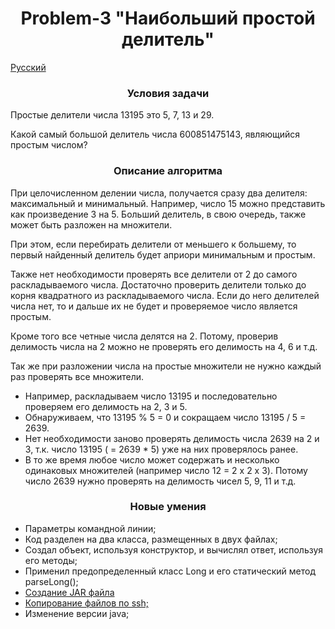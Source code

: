 <div id="header" align="center">
    <h1>Problem-3 "Наибольший простой делитель"</h1>
</div>

[Русский](README_ru.md)

<div id="header" align="center">
    <h3>Условия задачи</h3>
</div>

Простые делители числа 13195 это 5, 7, 13 и 29.

Какой самый большой делитель числа 600851475143, являющийся простым числом?

<div id="header" align="center">
    <h3>Описание алгоритма</h3>
</div>

 При целочисленном делении числа, получается сразу два делителя: максимальный и минимальный.
Например, число 15 можно представить как произведение 3 на 5. Больший делитель, в свою очередь, также может быть разложен на множители.

При этом, если перебирать делители от меньшего к большему, то первый найденный делитель будет априори минимальным и простым.

Также нет необходимости проверять все делители от 2 до самого раскладываемого числа. Достаточно проверить делители только до корня квадратного из раскладываемого числа. Если до него делителей числа нет, то и дальше их не будет и проверяемое число является простым.

Кроме того все четные числа делятся на 2. Потому, проверив делимость числа на 2 можно не проверять его делимость на 4, 6 и т.д.

Так же при разложении числа на простые множители не нужно каждый раз проверять все множители.

* Например, раскладываем число 13195 и последовательно проверяем его делимость на 2, 3 и 5.
* Обнаруживаем, что 13195 % 5 = 0 и сокращаем число 13195 / 5 = 2639.
* Нет необходимости заново проверять делимость числа 2639 на 2 и 3, т.к. число 13195 ( = 2639 * 5) уже на них проверялось ранее.
* В то же время любое число может содержать и несколько одинаковых множителей (например число 12 = 2 x 2 x 3). Потому число 2639 нужно проверять на делимость чисел 5, 9, 11 и т.д.

 
<div id="header" align="center">
  <h3>Новые умения</h3>
</div>

* Параметры командной линии;
* Код разделен на два класса, размещенных в двух файлах;
* Создал объект, используя конструктор, и вычислял ответ, используя его методы;
* Применил предопределенный класс Long и его статический метод parseLong();
* [Создание JAR файла](https://java-practice.ru/blog/kompilyaciya-java-koda.jsp)
* [Копирование файлов по ssh;](https://java-practice.ru/blog/kopirovanie-fajlov-po-ssh.jsp)
* Изменение версии java;


